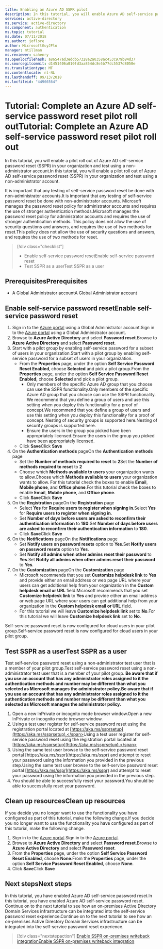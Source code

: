 ```yaml
---
title: Enabling an Azure AD SSPR pilot
description: In this tutorial, you will enable Azure AD self-service password reset for a pilot group of users
services: active-directory
ms.service: active-directory
ms.component: authentication
ms.topic: tutorial
ms.date: 07/11/2018
ms.author: joflore
author: MicrosoftGuyJFlo
manager: mtillman
ms.reviewer: sahenry
ms.openlocfilehash: a86547ad3eddb57328a2a0358ac453c979b84d37
ms.sourcegitcommit: d1451406a010fd3aa854dc8e5b77dc5537d8050e
ms.translationtype: MT
ms.contentlocale: nl-NL
ms.lasthandoff: 09/13/2018
ms.locfileid: "44966564"
---
```

# <a name="tutorial-complete-an-azure-ad-self-service-password-reset-pilot-roll-out"></a><span data-ttu-id="46e6d-103">Tutorial: Complete an Azure AD self-service password reset pilot roll out</span><span class="sxs-lookup"><span data-stu-id="46e6d-103">Tutorial: Complete an Azure AD self-service password reset pilot roll out</span></span>

<span data-ttu-id="46e6d-104">In this tutorial, you will enable a pilot roll out of Azure AD self-service password reset (SSPR) in your organization and test using a non-administrator account.</span><span class="sxs-lookup"><span data-stu-id="46e6d-104">In this tutorial, you will enable a pilot roll out of Azure AD self-service password reset (SSPR) in your organization and test using a non-administrator account.</span></span>

<span data-ttu-id="46e6d-105">It is important that any testing of self-service password reset be done with non-administrator accounts.</span><span class="sxs-lookup"><span data-stu-id="46e6d-105">It is important that any testing of self-service password reset be done with non-administrator accounts.</span></span> <span data-ttu-id="46e6d-106">Microsoft manages the password reset policy for administrator accounts and requires the use of stronger authentication methods.</span><span class="sxs-lookup"><span data-stu-id="46e6d-106">Microsoft manages the password reset policy for administrator accounts and requires the use of stronger authentication methods.</span></span> <span data-ttu-id="46e6d-107">This policy does not allow the use of security questions and answers, and requires the use of two methods for reset.</span><span class="sxs-lookup"><span data-stu-id="46e6d-107">This policy does not allow the use of security questions and answers, and requires the use of two methods for reset.</span></span>

> [!div class="checklist"]
> * <span data-ttu-id="46e6d-108">Enable self-service password reset</span><span class="sxs-lookup"><span data-stu-id="46e6d-108">Enable self-service password reset</span></span>
> * <span data-ttu-id="46e6d-109">Test SSPR as a user</span><span class="sxs-lookup"><span data-stu-id="46e6d-109">Test SSPR as a user</span></span>

## <a name="prerequisites"></a><span data-ttu-id="46e6d-110">Prerequisites</span><span class="sxs-lookup"><span data-stu-id="46e6d-110">Prerequisites</span></span>

* <span data-ttu-id="46e6d-111">A Global Administrator account</span><span class="sxs-lookup"><span data-stu-id="46e6d-111">A Global Administrator account</span></span>

## <a name="enable-self-service-password-reset"></a><span data-ttu-id="46e6d-112">Enable self-service password reset</span><span class="sxs-lookup"><span data-stu-id="46e6d-112">Enable self-service password reset</span></span>

1. <span data-ttu-id="46e6d-113">Sign in to the [Azure portal](https://portal.azure.com) using a Global Administrator account.</span><span class="sxs-lookup"><span data-stu-id="46e6d-113">Sign in to the [Azure portal](https://portal.azure.com) using a Global Administrator account.</span></span>
1. <span data-ttu-id="46e6d-114">Browse to **Azure Active Directory** and select **Password reset**.</span><span class="sxs-lookup"><span data-stu-id="46e6d-114">Browse to **Azure Active Directory** and select **Password reset**.</span></span>
1. <span data-ttu-id="46e6d-115">Start with a pilot group by enabling self-service password for a subset of users in your organization.</span><span class="sxs-lookup"><span data-stu-id="46e6d-115">Start with a pilot group by enabling self-service password for a subset of users in your organization.</span></span>
   * <span data-ttu-id="46e6d-116">From the **Properties** page, under the option **Self Service Password Reset Enabled**, choose **Selected** and pick a pilot group.</span><span class="sxs-lookup"><span data-stu-id="46e6d-116">From the **Properties** page, under the option **Self Service Password Reset Enabled**, choose **Selected** and pick a pilot group.</span></span>
      * <span data-ttu-id="46e6d-117">Only members of the specific Azure AD group that you choose can use the SSPR functionality.</span><span class="sxs-lookup"><span data-stu-id="46e6d-117">Only members of the specific Azure AD group that you choose can use the SSPR functionality.</span></span> <span data-ttu-id="46e6d-118">We recommend that you define a group of users and use this setting when you deploy this functionality for a proof of concept.</span><span class="sxs-lookup"><span data-stu-id="46e6d-118">We recommend that you define a group of users and use this setting when you deploy this functionality for a proof of concept.</span></span> <span data-ttu-id="46e6d-119">Nesting of security groups is supported here.</span><span class="sxs-lookup"><span data-stu-id="46e6d-119">Nesting of security groups is supported here.</span></span>
      * <span data-ttu-id="46e6d-120">Ensure the users in the group you picked have been appropriately licensed.</span><span class="sxs-lookup"><span data-stu-id="46e6d-120">Ensure the users in the group you picked have been appropriately licensed.</span></span>
   * <span data-ttu-id="46e6d-121">Click **Save**</span><span class="sxs-lookup"><span data-stu-id="46e6d-121">Click **Save**</span></span>
1. <span data-ttu-id="46e6d-122">On the **Authentication methods** page</span><span class="sxs-lookup"><span data-stu-id="46e6d-122">On the **Authentication methods** page</span></span>
   * <span data-ttu-id="46e6d-123">Set the **Number of methods required to reset** to **2**</span><span class="sxs-lookup"><span data-stu-id="46e6d-123">Set the **Number of methods required to reset** to **2**</span></span>
   * <span data-ttu-id="46e6d-124">Choose which **Methods available to users** your organization wants to allow.</span><span class="sxs-lookup"><span data-stu-id="46e6d-124">Choose which **Methods available to users** your organization wants to allow.</span></span> <span data-ttu-id="46e6d-125">For this tutorial check the boxes to enable **Email**, **Mobile phone**, and **Office phone**.</span><span class="sxs-lookup"><span data-stu-id="46e6d-125">For this tutorial check the boxes to enable **Email**, **Mobile phone**, and **Office phone**.</span></span>
   * <span data-ttu-id="46e6d-126">Click **Save**</span><span class="sxs-lookup"><span data-stu-id="46e6d-126">Click **Save**</span></span>
1. <span data-ttu-id="46e6d-127">On the **Registration** page</span><span class="sxs-lookup"><span data-stu-id="46e6d-127">On the **Registration** page</span></span>
   * <span data-ttu-id="46e6d-128">Select **Yes** for **Require users to register when signing in**.</span><span class="sxs-lookup"><span data-stu-id="46e6d-128">Select **Yes** for **Require users to register when signing in**.</span></span>
   * <span data-ttu-id="46e6d-129">Set **Number of days before users are asked to reconfirm their authentication information** to **180**.</span><span class="sxs-lookup"><span data-stu-id="46e6d-129">Set **Number of days before users are asked to reconfirm their authentication information** to **180**.</span></span>
   * <span data-ttu-id="46e6d-130">Click **Save**</span><span class="sxs-lookup"><span data-stu-id="46e6d-130">Click **Save**</span></span>
1. <span data-ttu-id="46e6d-131">On the **Notifications** page</span><span class="sxs-lookup"><span data-stu-id="46e6d-131">On the **Notifications** page</span></span>
   * <span data-ttu-id="46e6d-132">Set **Notify users on password resets** option to **Yes**.</span><span class="sxs-lookup"><span data-stu-id="46e6d-132">Set **Notify users on password resets** option to **Yes**.</span></span>
   * <span data-ttu-id="46e6d-133">Set **Notify all admins when other admins reset their password** to **Yes**.</span><span class="sxs-lookup"><span data-stu-id="46e6d-133">Set **Notify all admins when other admins reset their password** to **Yes**.</span></span>
1. <span data-ttu-id="46e6d-134">On the **Customization** page</span><span class="sxs-lookup"><span data-stu-id="46e6d-134">On the **Customization** page</span></span>
   * <span data-ttu-id="46e6d-135">Microsoft recommends that you set **Customize helpdesk link** to **Yes** and provide either an email address or web page URL where your users can get additional help from your organization in the **Custom helpdesk email or URL** field.</span><span class="sxs-lookup"><span data-stu-id="46e6d-135">Microsoft recommends that you set **Customize helpdesk link** to **Yes** and provide either an email address or web page URL where your users can get additional help from your organization in the **Custom helpdesk email or URL** field.</span></span>
   * <span data-ttu-id="46e6d-136">For this tutorial we will leave **Customize helpdesk link** set to **No**.</span><span class="sxs-lookup"><span data-stu-id="46e6d-136">For this tutorial we will leave **Customize helpdesk link** set to **No**.</span></span>

<span data-ttu-id="46e6d-137">Self-service password reset is now configured for cloud users in your pilot group.</span><span class="sxs-lookup"><span data-stu-id="46e6d-137">Self-service password reset is now configured for cloud users in your pilot group.</span></span>

## <a name="test-sspr-as-a-user"></a><span data-ttu-id="46e6d-138">Test SSPR as a user</span><span class="sxs-lookup"><span data-stu-id="46e6d-138">Test SSPR as a user</span></span>

<span data-ttu-id="46e6d-139">Test self-service password reset using a non-administrator test user that is a member of your pilot group.</span><span class="sxs-lookup"><span data-stu-id="46e6d-139">Test self-service password reset using a non-administrator test user that is a member of your pilot group.</span></span> <span data-ttu-id="46e6d-140">**Be aware that if you use an account that has any administrator roles assigned to it the authentication methods and number may be different than what you selected as Microsoft manages the administrator policy.**</span><span class="sxs-lookup"><span data-stu-id="46e6d-140">**Be aware that if you use an account that has any administrator roles assigned to it the authentication methods and number may be different than what you selected as Microsoft manages the administrator policy.**</span></span>

1. <span data-ttu-id="46e6d-141">Open a new InPrivate or incognito mode browser window.</span><span class="sxs-lookup"><span data-stu-id="46e6d-141">Open a new InPrivate or incognito mode browser window.</span></span>
1. <span data-ttu-id="46e6d-142">Using a test user register for self-service password reset using the registration portal located at [https://aka.ms/ssprsetup](https://aka.ms/ssprsetup).</span><span class="sxs-lookup"><span data-stu-id="46e6d-142">Using a test user register for self-service password reset using the registration portal located at [https://aka.ms/ssprsetup](https://aka.ms/ssprsetup).</span></span>
1. <span data-ttu-id="46e6d-143">Using the same test user browse to the self-service password reset portal [https://aka.ms/sspr](https://aka.ms/sspr) and attempt to reset your password using the information you provided in the previous step.</span><span class="sxs-lookup"><span data-stu-id="46e6d-143">Using the same test user browse to the self-service password reset portal [https://aka.ms/sspr](https://aka.ms/sspr) and attempt to reset your password using the information you provided in the previous step.</span></span>
1. <span data-ttu-id="46e6d-144">You should be able to successfully reset your password.</span><span class="sxs-lookup"><span data-stu-id="46e6d-144">You should be able to successfully reset your password.</span></span>

## <a name="clean-up-resources"></a><span data-ttu-id="46e6d-145">Clean up resources</span><span class="sxs-lookup"><span data-stu-id="46e6d-145">Clean up resources</span></span>

<span data-ttu-id="46e6d-146">If you decide you no longer want to use the functionality you have configured as part of this tutorial, make the following change.</span><span class="sxs-lookup"><span data-stu-id="46e6d-146">If you decide you no longer want to use the functionality you have configured as part of this tutorial, make the following change.</span></span>

1. <span data-ttu-id="46e6d-147">Sign in to the [Azure portal](https://portal.azure.com).</span><span class="sxs-lookup"><span data-stu-id="46e6d-147">Sign in to the [Azure portal](https://portal.azure.com).</span></span>
1. <span data-ttu-id="46e6d-148">Browse to **Azure Active Directory** and select **Password reset**.</span><span class="sxs-lookup"><span data-stu-id="46e6d-148">Browse to **Azure Active Directory** and select **Password reset**.</span></span>
1. <span data-ttu-id="46e6d-149">From the **Properties** page, under the option **Self Service Password Reset Enabled**, choose **None**.</span><span class="sxs-lookup"><span data-stu-id="46e6d-149">From the **Properties** page, under the option **Self Service Password Reset Enabled**, choose **None**.</span></span>
1. <span data-ttu-id="46e6d-150">Click **Save**</span><span class="sxs-lookup"><span data-stu-id="46e6d-150">Click **Save**</span></span>

## <a name="next-steps"></a><span data-ttu-id="46e6d-151">Next steps</span><span class="sxs-lookup"><span data-stu-id="46e6d-151">Next steps</span></span>

<span data-ttu-id="46e6d-152">In this tutorial, you have enabled Azure AD self-service password reset.</span><span class="sxs-lookup"><span data-stu-id="46e6d-152">In this tutorial, you have enabled Azure AD self-service password reset.</span></span> <span data-ttu-id="46e6d-153">Continue on to the next tutorial to see how an on-premises Active Directory Domain Services infrastructure can be integrated into the self-service password reset experience.</span><span class="sxs-lookup"><span data-stu-id="46e6d-153">Continue on to the next tutorial to see how an on-premises Active Directory Domain Services infrastructure can be integrated into the self-service password reset experience.</span></span>

> [!div class="nextstepaction"]
> [<span data-ttu-id="46e6d-154">Enable SSPR on-premises writeback integration</span><span class="sxs-lookup"><span data-stu-id="46e6d-154">Enable SSPR on-premises writeback integration</span></span>](tutorial-enable-writeback.md)
